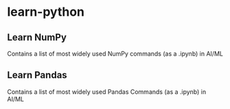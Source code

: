 # learn-python

## Learn NumPy
Contains a list of most widely used NumPy commands (as a .ipynb) in AI/ML

## Learn Pandas
Contains a list of most widely used Pandas Commands (as a .ipynb) in AI/ML

